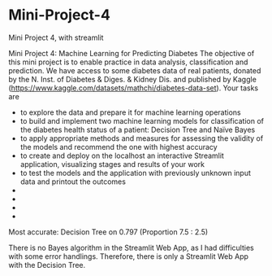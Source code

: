 # Mini-Project-4
Mini Project 4, with streamlit

Mini Project 4: Machine Learning for Predicting Diabetes
The objective of this mini project is to enable practice in data analysis, classification and prediction.
We have access to some diabetes data of real patients, donated by the N. Inst. of Diabetes & Diges. & Kidney
Dis. and published by Kaggle (https://www.kaggle.com/datasets/mathchi/diabetes-data-set).
Your tasks are
- to explore the data and prepare it for machine learning operations
- to build and implement two machine learning models for classification of the diabetes health status
of a patient: Decision Tree and Naïve Bayes
- to apply appropriate methods and measures for assessing the validity of the models and recommend
the one with highest accuracy
- to create and deploy on the localhost an interactive Streamlit application, visualizing stages and
results of your work
- to test the models and the application with previously unknown input data and printout the
outcomes
-
-
-
-
Most accurate: Decision Tree on 0.797 (Proportion 7.5 : 2.5)

There is no Bayes algorithm in the Streamlit Web App, as I had difficulties with some error handlings. Therefore, there is only a Streamlit Web App with the Decision Tree.
